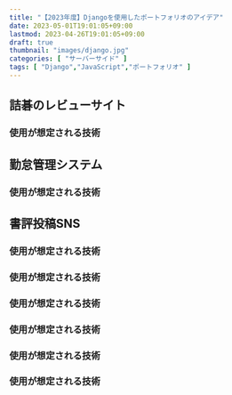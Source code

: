 ```yaml
---
title: "【2023年度】Djangoを使用したポートフォリオのアイデア"
date: 2023-05-01T19:01:05+09:00
lastmod: 2023-04-26T19:01:05+09:00
draft: true
thumbnail: "images/django.jpg"
categories: [ "サーバーサイド" ]
tags: [ "Django","JavaScript","ポートフォリオ" ]
---
```




## 詰碁のレビューサイト




### 使用が想定される技術




## 勤怠管理システム



### 使用が想定される技術




## 書評投稿SNS

### 使用が想定される技術
### 使用が想定される技術
### 使用が想定される技術
### 使用が想定される技術
### 使用が想定される技術
### 使用が想定される技術
